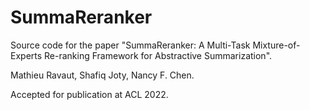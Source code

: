 # SummaReranker
Source code for the paper "SummaReranker: A Multi-Task Mixture-of-Experts Re-ranking Framework for Abstractive Summarization".

Mathieu Ravaut, Shafiq Joty, Nancy F. Chen.

Accepted for publication at ACL 2022. 
